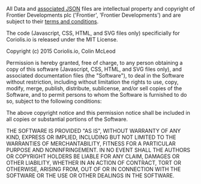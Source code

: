 All Data and [associated JSON](https://github.com/EDCD/coriolis-data) files are intellectual property and copyright of Frontier Developments plc ('Frontier', 'Frontier Developments') and are subject to their
[terms and conditions](https://www.frontierstore.net/terms-and-conditions/).

The code (Javascript, CSS, HTML, and SVG files only) specificially for Coriolis.io is released under the MIT License.

Copyright (c) 2015 Coriolis.io, Colin McLeod

Permission is hereby granted, free of charge, to any person obtaining a copy
of this software (Javascript, CSS, HTML, and SVG files only), and associated documentation files (the "Software"), to deal
in the Software without restriction, including without limitation the rights
to use, copy, modify, merge, publish, distribute, sublicense, and/or sell
copies of the Software, and to permit persons to whom the Software is
furnished to do so, subject to the following conditions:

The above copyright notice and this permission notice shall be included in
all copies or substantial portions of the Software.

THE SOFTWARE IS PROVIDED "AS IS", WITHOUT WARRANTY OF ANY KIND, EXPRESS OR
IMPLIED, INCLUDING BUT NOT LIMITED TO THE WARRANTIES OF MERCHANTABILITY,
FITNESS FOR A PARTICULAR PURPOSE AND NONINFRINGEMENT. IN NO EVENT SHALL THE
AUTHORS OR COPYRIGHT HOLDERS BE LIABLE FOR ANY CLAIM, DAMAGES OR OTHER
LIABILITY, WHETHER IN AN ACTION OF CONTRACT, TORT OR OTHERWISE, ARISING FROM,
OUT OF OR IN CONNECTION WITH THE SOFTWARE OR THE USE OR OTHER DEALINGS IN
THE SOFTWARE.
